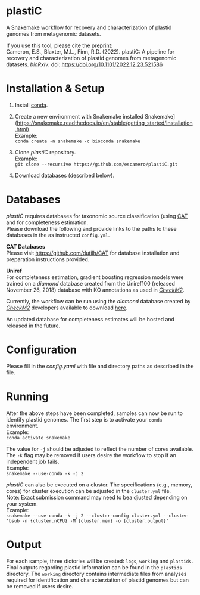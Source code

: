 # plastiC
A [Snakemake](https://snakemake.readthedocs.io/en/stable/getting_started/installation.html) workflow for recovery and characterization of plastid genomes from metagenomic datasets. 

If you use this tool, please cite the [preprint](https://www.biorxiv.org/content/10.1101/2022.12.23.521586v1):  
Cameron, E.S., Blaxter, M.L., Finn, R.D. (2022). plastiC: A pipeline for recovery and characterization of plastid genomes from metagenomic datasets. *bioRxiv*. doi: https://doi.org/10.1101/2022.12.23.521586

# Installation & Setup
1. Install [conda](https://conda.io/projects/conda/en/latest/user-guide/install/index.html).  

2. Create a new environment with Snakemake installed Snakemake](https://snakemake.readthedocs.io/en/stable/getting_started/installation.html).  
Example:  
`conda create -n snakemake -c bioconda snakemake`

3. Clone *plastiC* repository.  
Example:  
`git clone --recursive https://github.com/escamero/plastiC.git`
  
4. Download databases (described below).

# Databases
*plastiC* requires databases for taxonomic source classification (using [CAT](https://github.com/dutilh/CAT) and for completeness estimation.  
Please download the following and provide links to the paths to these databases in the as instructed `config.yml`. 

**CAT Databases**  
Please visit https://github.com/dutilh/CAT for database installation and preparation instructions provided. 

**Uniref**  
For completeness estimation, gradient boosting regression models were trained on a *diamond* database created from the Uniref100 (released November 26, 2018) database with KO annotations as used in [*CheckM2*](https://www.biorxiv.org/content/10.1101/2022.07.11.499243v1).  

Currently, the workflow can be run using the *diamond* database created by [*CheckM2*](https://github.com/chklovski/CheckM2) developers available to download [here](https://zenodo.org/record/5571251#.Y6bB2i-l1-U).  

An updated database for completeness estimates will be hosted and released in the future. 

# Configuration
Please fill in the *config.yaml* with file and directory paths as described in the file. 

# Running
After the above steps have been completed, samples can now be run to identify plastid genomes. The first step is to activate your `conda` environment.  
Example:  
`conda activate snakemake`  

The value for `-j` should be adjusted to reflect the number of cores available. The `-k` flag may be removed if users desire the workflow to stop if an independent job fails.  
Example:  
`snakemake --use-conda -k -j 2`

*plastiC* can also be executed on a cluster. The specifications (e.g., memory, cores) for cluster execution can be adjusted in the `cluster.yml` file.  
Note: Exact submission command may need to bea djusted depending on your system.  
Example:  
`snakemake --use-conda -k -j 2 --cluster-config cluster.yml --cluster 'bsub -n {cluster.nCPU} -M {cluster.mem} -o {cluster.output}'`

# Output  
For each sample, three dictories will be created: `logs`, `working` and `plastids`. Final outputs regarding
plastid information can be found in the `plastids` directory. The `working` directory contains intermediate files
from analyses required for identification and characterziation of plastid genomes but can be removed if users desire.   

